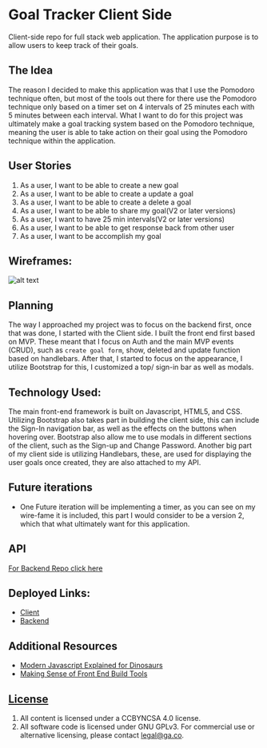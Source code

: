 
# Goal Tracker Client Side

  Client-side repo for full stack web application. The application purpose is
  to allow users to keep track of their goals.

## The Idea

The reason I decided to make this application was that I use the Pomodoro
technique often, but most of the tools out there for there use the  Pomodoro
technique only based on a  timer set on 4 intervals of 25 minutes each with 5
minutes between each interval. What I want to do for this project was ultimately
make a goal tracking system based on the Pomodoro technique, meaning the user is
able to take action on their goal using the Pomodoro technique within the
application.

## User Stories

1. As a user, I want to be able to create a new goal
1. As a user, I want to be able to create a update a goal
1. As a user, I want to be able to create a delete a goal
1. As a user, I want to be able to share my goal(V2 or later versions)
1. As a user, I want to have 25 min intervals(V2 or later versions)
1. As a user, I want to be able to get response back from other user
1. As a user, I want to be accomplish my goal

## Wireframes:
![alt text](https://i.imgur.com/Ziau8I1.png)

## Planning

The way I approached my project was to focus on the backend first, once that was
done,  I started with the Client side.  I built the front end first based on MVP.
These meant that I focus on Auth and the main MVP events (CRUD), such as
`create goal form`, show, deleted and update function based on handlebars.
After that, I started to focus on the appearance, I utilize Bootstrap for this,
I customized a top/ sign-in bar as well as modals.

## Technology Used:

The main front-end framework is built on Javascript, HTML5, and CSS. Utilizing
Bootstrap also takes part in building the client side, this can include the
Sign-In navigation bar, as well as the effects on the buttons when hovering over.
Bootstrap also allow me to use modals in different sections of the client, such
as the Sign-up and Change Password. Another big part of my client side is
utilizing Handlebars, these, are used for displaying the user goals once
created, they are also attached to my API.

## Future iterations

- One Future iteration will be implementing a timer, as you can see on my
wire-fame it is included, this part I would consider to be a version 2, which
that what ultimately want for this application.

## API

[For Backend Repo click here](https://github.com/luissoldevilla/goal-pomodoro-project-api)

## Deployed Links:

- [Client](https://luissoldevilla.github.io/goal-pomodoro-project-client/)
- [Backend](https://sleepy-tor-47880.herokuapp.com/)

## Additional Resources

- [Modern Javascript Explained for Dinosaurs](https://medium.com/@peterxjang/modern-javascript-explained-for-dinosaurs-f695e9747b70)
- [Making Sense of Front End Build Tools](https://medium.freecodecamp.org/making-sense-of-front-end-build-tools-3a1b3a87043b)

## [License](LICENSE)

1. All content is licensed under a CC­BY­NC­SA 4.0 license.
1. All software code is licensed under GNU GPLv3. For commercial use or
    alternative licensing, please contact legal@ga.co.
